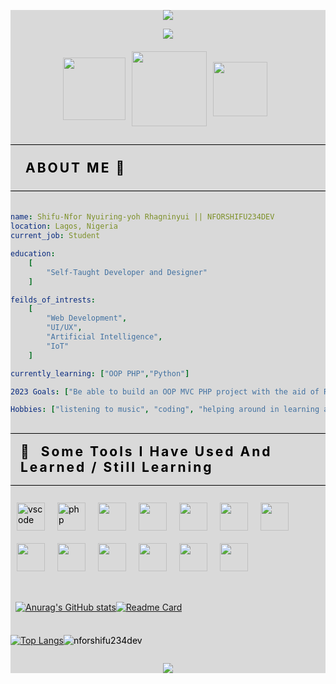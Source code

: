 <!-- [![MasterHead] ( http://nforshifu.com/images/nforshifu-logo-2.png ) ]

<h1> <b>Hi🌚</b> , I am <mark style="padding:10px;font-weight:bold;" >Shifu-Nfor Nyuiring-yoh Rhagninyui</mark> </h1>
<h2> <b>Bonnjour🌚</b>, Je m'apple Shifu-Nfor Nyuiring-yoh Rhagninyui</h2>
<h2> <b>Hola🌚</b> mi nombre es </h2> -->

<div  style="background:#D9D9D9;color: #000;">

<p align="center">
  <img src="https://capsule-render.vercel.app/api?text=NFORSHIFU234👩‍💻&animation=twinkling&type=waving&color=0:5160F9,100:ebebeb33&height=300&fontColor=bbbdd7&theme=gruvbox"/>
</p>

<div align="center" style="margin-bottom:20px;" >

<img src="https://media.giphy.com/media/fdYj0ekdoE0sbv6bCv/giphy.gif" />

</div>

<div style="display: flex;justify-content: center; align-items:center;" align="center" >

<a href="https://www.instagram.com/nforshifu234dev/" style="margin-right:10px;">
  <img height="100" src="https://nfsfu-frontend-projects.netlify.app/assets/img/2232327_instagram%20logo_logo_social%20media_instagram_icon.png"/>
</a>

<a href="https://twitter.com/nforshifu234dev/" style="margin-right:10px;">
  <img height="120" src="https://nfsfu-frontend-projects.netlify.app/assets/img/2184650_logo_twitter_social media_twitter bird_icon.png"/>
</a>

<a href="mailto:nforshifu234.dev@gmail.com" style="margin-right:10px;">
  <img height="87" src="https://nfsfu-frontend-projects.netlify.app/assets/img/8673571_ic_fluent_person_mail_filled_icon.png"/>
</a>

</div>

<h2 style="padding:1.5rem;font-weight:bold;text-transform:uppercase;letter-spacing:3px;border-top:1px solid #000;border-bottom:1px solid #000;margin-bottom:20px;" >
    About Me 🌚
</h2>

```yaml

name: Shifu-Nfor Nyuiring-yoh Rhagninyui || NFORSHIFU234DEV 
location: Lagos, Nigeria
current_job: Student

education: 
    [
        "Self-Taught Developer and Designer"
    ]

feilds_of_intrests: 
    [
        "Web Development",
        "UI/UX",
        "Artificial Intelligence",
        "IoT"
    ]

currently_learning: ["OOP PHP","Python"]

2023 Goals: ["Be able to build an OOP MVC PHP project with the aid of React JS"]

Hobbies: ["listening to music", "coding", "helping around in learning and solving real life problems"]

```

<h2 style="padding:1rem;font-weight:bold;text-transform:capitalize;letter-spacing:3px;border-top:1px solid #000;border-bottom:1px solid #000;"> 🚀 &nbsp;Some Tools I Have Used and Learned / Still Learning</h2>

<div  style="display: flex;justify-content: left; align-items:center;flex-wrap:wrap;">

<img src="https://cdn.jsdelivr.net/gh/devicons/devicon/icons/vscode/vscode-original.svg" alt="vscode" width="45" height="45" style="margin:10px;"  />

<img src="https://cdn.jsdelivr.net/gh/devicons/devicon/icons/php/php-original.svg" alt="php" width="45" height="45" style="margin:10px;"/>


<img src="https://cdn.jsdelivr.net/gh/devicons/devicon/icons/html5/html5-original.svg" width="45" height="45" style="margin:10px;" />

<img src="https://cdn.jsdelivr.net/gh/devicons/devicon/icons/css3/css3-original.svg" width="45" height="45" style="margin:10px;" />

<img src="https://cdn.jsdelivr.net/gh/devicons/devicon/icons/javascript/javascript-original.svg" width="45" height="45" style="margin:10px;" />

<img src="https://cdn.jsdelivr.net/gh/devicons/devicon/icons/bootstrap/bootstrap-original.svg" width="45" height="45" style="margin:10px;" />

<img src="https://cdn.jsdelivr.net/gh/devicons/devicon/icons/github/github-original.svg" width="45" height="45" style="margin:10px;" />

<img src="https://cdn.jsdelivr.net/gh/devicons/devicon/icons/canva/canva-original.svg" width="45" height="45" style="margin:10px;" />

<img src="https://cdn.jsdelivr.net/gh/devicons/devicon/icons/figma/figma-original.svg" width="45" height="45" style="margin:10px;" />

<img src="https://cdn.jsdelivr.net/gh/devicons/devicon/icons/codepen/codepen-plain.svg" width="45" height="45" style="margin:10px;" />

<img src="https://cdn.jsdelivr.net/gh/devicons/devicon/icons/react/react-original.svg" width="45" height="45" style="margin:10px;" />

<img src="https://cdn.jsdelivr.net/gh/devicons/devicon/icons/python/python-original.svg" width="45" height="45" style="margin:10px;" />
  
  <img src="https://cdn.jsdelivr.net/gh/devicons/devicon/icons/wordpress/wordpress-plain-wordmark.svg" width="45" height="45" style="margin:10px;" />
          

</div>

<br>

<div style="display:flex;align-items:center;padding:0.5rem;">

<div class="left"  >

[![Anurag's GitHub stats](https://github-readme-stats.vercel.app/api?username=nforshifu234dev&show_icons=true)](https://github.com/anuraghazra/github-readme-stats)

</div>

<div class="right"  >

[![Readme Card](https://github-readme-stats.vercel.app/api/pin/?username=nforshifu234dev&repo=nforshifu-234.github.io)](https://github.com/anuraghazra/github-readme-stats)

</div>

</div>


<div style="display:flex;" >

[![Top Langs](https://github-readme-stats.vercel.app/api/top-langs/?username=nforshifu234dev&layout=compact)](https://github.com/anuraghazra/github-readme-stats)

<p><img align="center" src="https://github-readme-streak-stats.herokuapp.com/?user=nforshifu234dev&" alt="nforshifu234dev" /></p>

</div>

<p align="center">
  <img src="https://capsule-render.vercel.app/api?text=Thank%20You❤✨&type=waving&color=0:5160F9,100:ebebeb33&height=300&fontColor=bbbdd7&section=footer&reversal=true&fontAlignY=70&theme=gruvbox_light"/>
</p>
  


</div>

